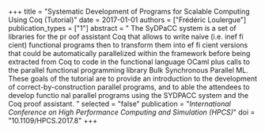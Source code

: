 +++
title = "Systematic Development of Programs for Scalable  Computing Using Coq (Tutorial)"
date = 2017-01-01
authors = ["Frédéric Loulergue"]
publication_types = ["1"]
abstract = " The SyDPaCC system is a set of libraries for the pr  oof assistant Coq that allows to write naive (i.e.  inef fi cient) functional programs then to transform  them into ef fi cient versions that could be  automatically parallelized within the framework  before being extracted from Coq to code in the  functional language OCaml plus calls to the parallel  functional programming library Bulk Synchronous  Parallel ML.  These goals of the tutorial are to  provide an introduction to the development of  correct-by-construction parallel programs, and to  able the attendees to develop functio nal parallel  programs using the SYDPACC system and the Coq proof  assistant.  "
selected = "false"
publication = "*International Conference on High Performance  Computing and Simulation (HPCS)*"
doi = "10.1109/HPCS.2017.8"
+++

